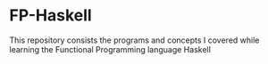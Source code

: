 # FP-Haskell
This repository consists the programs and concepts I covered while learning the Functional Programming language Haskell
